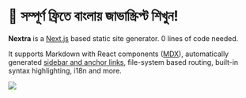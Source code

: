 #  📒 সম্পূর্ণ ফ্রিতে বাংলায় জাভাস্ক্রিপ্ট শিখুন!

**Nextra** is a [Next.js](https://nextjs.org) based static site generator. 0 lines of code needed.  

It supports Markdown with React components ([MDX](/docs/mdx)), automatically generated [sidebar and anchor links](/docs/anchors), file-system based routing, built-in syntax highlighting, i18n and more.

![](/demo.png)
